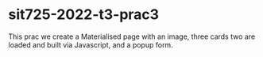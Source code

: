# sit725-2022-t3-prac3

This prac we create a Materialised page with an image, three cards two are loaded and built via Javascript, and a popup form. 